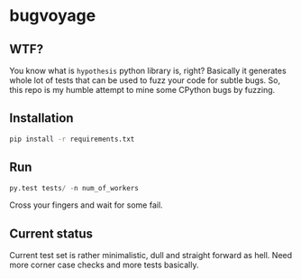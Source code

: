 # bugvoyage

## WTF?

You know what is `hypothesis` python library is, right? Basically it generates whole lot of tests that can be used to fuzz your code for subtle bugs. So, this repo is my humble attempt to mine some CPython bugs by fuzzing.

## Installation
```bash
pip install -r requirements.txt
```
## Run
```python
py.test tests/ -n num_of_workers
```
Cross your fingers and wait for some fail.

## Current status
Current test set is rather minimalistic, dull and straight forward as hell. Need more corner case checks and more tests basically.
